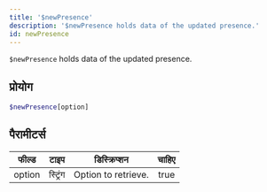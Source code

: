 ```yaml
---
title: '$newPresence'
description: '$newPresence holds data of the updated presence.'
id: newPresence
---
```


`$newPresence` holds data of the updated presence.

## प्रोयोग

```php
$newPresence[option]
```

## पैरामीटर्स

| फील्ड  | टाइप     | डिस्क्रिप्शन        | चाहिए |
| ------ | -------- | ------------------- |:-----:|
| option | स्ट्रिंग | Option to retrieve. | true  |